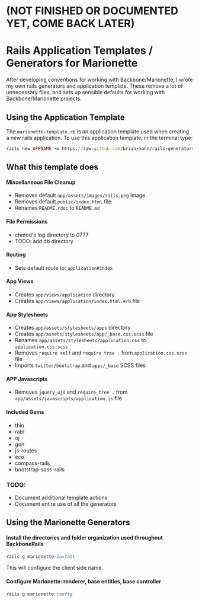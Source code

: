 # (NOT FINISHED OR DOCUMENTED YET, COME BACK LATER)

# Rails Application Templates / Generators for Marionette

After developing conventions for working with Backbone/Marionette, I wrote my own rails generators and application template.  These remove a lot of unnecessary files, and sets up sensible defaults for working with Backbone/Marionette projects.

## Using the Application Template

The `marionette-template.rb` is an application template used when creating a new rails application.  To use this application template, in the terminal type:

```ruby
rails new APPNAME -m https://raw.github.com/brian-mann/rails-generators/master/marionette-template.rb
```

## What this template does

#### Miscellaneous File Cleanup
* Removes default `app/assets/images/rails.png` image
* Removes default `public/index.html` file
* Renames `README.rdoc` to `README.md`

#### File Permissions
* chmod's log directory to 0777
* TODO: add db directory

#### Routing
* Sets default route to: `application#index`

#### App Views
* Creates `app/views/application` directory
* Creates `app/views/application/index.html.erb` file

#### App Stylesheets
* Creates `app/assets/stylesheets/apps` directory
* Creates `app/assets/stylesheets/app/_base.css.scss` file
* Renames `app/assets/stylesheets/application.css` to `application.css.scss`
* Removes `require self` and `require tree .` from `application.css.scss` file
* Imports `twitter/bootstrap` and `apps/_base` SCSS files

#### APP Javascripts
* Removes `jquery_ujs` and `require_tree .` from `app/assets/javascripts/application.js` file

#### Included Gems
* thin
* rabl
* oj
* gon
* js-routes
* eco
* compass-rails
* bootstrap-sass-rails

### TODO:
* Document additional template actions
* Document entire use of all the generators

## Using the Marionette Generators

#### Install the directories and folder organization used throughout BackboneRails

```ruby
rails g marionette:install
```

This will configure the client side name.


#### Configure Marionette: renderer, base entities, base controller

```ruby
rails g marionette:config
```